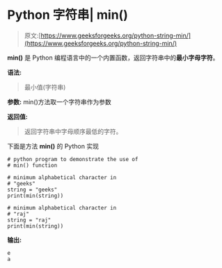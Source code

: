 # Python 字符串| min()

> 原文:[https://www.geeksforgeeks.org/python-string-min/](https://www.geeksforgeeks.org/python-string-min/)

**min()** 是 Python 编程语言中的一个内置函数，返回字符串中的**最小字母字符**。

**语法:**

> 最小值(字符串)

**参数:**
min()方法取一个字符串作为参数

**返回值:**

> 返回字符串中字母顺序最低的字符。

下面是方法 **min()** 的 Python 实现

```
# python program to demonstrate the use of 
# min() function 

# minimum alphabetical character in 
# "geeks" 
string = "geeks" 
print(min(string))

# minimum alphabetical character in 
# "raj"
string = "raj" 
print(min(string))
```

**输出:**

```
e
a

```